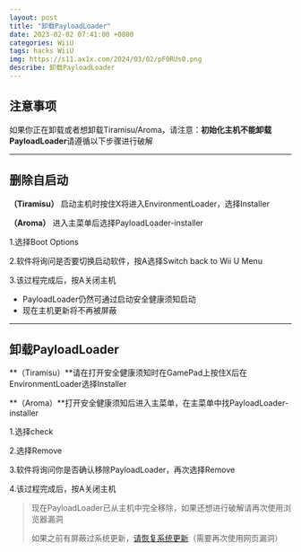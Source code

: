 ```yaml
---
layout: post
title: "卸载PayloadLoader"
date: 2023-02-02 07:41:00 +0800
categories: WiiU
tags: hacks WiiU
img: https://s11.ax1x.com/2024/03/02/pF0RUs0.png
describe: 卸载PayloadLoader
---
```


## 注意事项

如果你正在卸载或者想卸载Tiramisu/Aroma，请注意：**初始化主机不能卸载PayloadLoader**请遵循以下步骤进行破解

<hr />

## 删除自启动

**（Tiramisu）** 启动主机时按住X将进入EnvironmentLoader，选择Installer

**（Aroma）** 进入主菜单后选择PayloadLoader-installer

1.选择Boot Options

2.软件将询问是否要切换启动软件，按A选择Switch back to Wii U Menu

3.该过程完成后，按A关闭主机

- PayloadLoader仍然可通过启动安全健康须知启动
- 现在主机更新将不再被屏蔽

<hr />

## 卸载PayloadLoader

**（Tiramisu）**请在打开安全健康须知时在GamePad上按住X后在EnvironmentLoader选择Installer

**（Aroma）**打开安全健康须知后进入主菜单，在主菜单中找PayloadLoader-installer

1.选择check

2.选择Remove

3.软件将询问你是否确认移除PayloadLoader，再次选择Remove

4.该过程完成后，按A关闭主机

> 现在PayloadLoader已从主机中完全移除，如果还想进行破解请再次使用浏览器漏洞
>
> 如果之前有屏蔽过系统更新，[请恢复系统更新](https://wiiu.1919810.com/wiiu/2023/02/01/uninstall-UDFiine.html)（需要再次使用网页漏洞）
